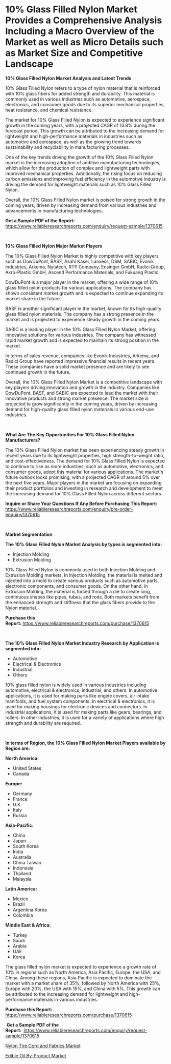 <p><h1>10% Glass Filled Nylon Market Provides a Comprehensive Analysis Including a Macro Overview of the Market as well as Micro Details such as Market Size and Competitive Landscape</h1></p><p><strong>10% Glass Filled Nylon Market Analysis and Latest Trends</strong></p>
<p><p>10% Glass Filled Nylon refers to a type of nylon material that is reinforced with 10% glass fibers for added strength and durability. This material is commonly used in various industries such as automotive, aerospace, electronics, and consumer goods due to its superior mechanical properties, heat resistance, and chemical resistance.</p><p>The market for 10% Glass Filled Nylon is expected to experience significant growth in the coming years, with a projected CAGR of 13.8% during the forecast period. This growth can be attributed to the increasing demand for lightweight and high-performance materials in industries such as automotive and aerospace, as well as the growing trend towards sustainability and recyclability in manufacturing processes.</p><p>One of the key trends driving the growth of the 10% Glass Filled Nylon market is the increasing adoption of additive manufacturing technologies, which allow for the production of complex and lightweight parts with improved mechanical properties. Additionally, the rising focus on reducing carbon emissions and improving fuel efficiency in the automotive industry is driving the demand for lightweight materials such as 10% Glass Filled Nylon.</p><p>Overall, the 10% Glass Filled Nylon market is poised for strong growth in the coming years, driven by increasing demand from various industries and advancements in manufacturing technologies.</p></p>
<p><strong>Get a Sample PDF of the Report:&nbsp;</strong> <a href="https://www.reliableresearchreports.com/enquiry/request-sample/1370615">https://www.reliableresearchreports.com/enquiry/request-sample/1370615</a></p>
<p>&nbsp;</p>
<p><strong>10% Glass Filled Nylon Major Market Players</strong></p>
<p><p>The 10% Glass Filled Nylon Market is highly competitive with key players such as DowDuPont, BASF, Asahi Kasei, Lanxess, DSM, SABIC, Evonik Industries, Arkema, Nylatech, RTP Company, Ensinger GmbH, Radici Group, Akro-Plastic GmbH, Ascend Performance Materials, and Fukuang Plastic.</p><p>DowDuPont is a major player in the market, offering a wide range of 10% glass filled nylon products for various applications. The company has shown consistent market growth and is expected to continue expanding its market share in the future.</p><p>BASF is another significant player in the market, known for its high-quality glass filled nylon materials. The company has a strong presence in the market and is projected to experience steady growth in the coming years.</p><p>SABIC is a leading player in the 10% Glass Filled Nylon Market, offering innovative solutions for various industries. The company has witnessed rapid market growth and is expected to maintain its strong position in the market.</p><p>In terms of sales revenue, companies like Evonik Industries, Arkema, and Radici Group have reported impressive financial results in recent years. These companies have a solid market presence and are likely to see continued growth in the future.</p><p>Overall, the 10% Glass Filled Nylon Market is a competitive landscape with key players driving innovation and growth in the industry. Companies like DowDuPont, BASF, and SABIC are expected to lead the market with their innovative products and strong market presence. The market size is projected to grow significantly in the coming years, driven by increasing demand for high-quality glass filled nylon materials in various end-use industries.</p></p>
<p>&nbsp;</p>
<p><strong>What Are The Key Opportunities For 10% Glass Filled Nylon Manufacturers?</strong></p>
<p><p>The 10% Glass Filled Nylon market has been experiencing steady growth in recent years due to its lightweight properties, high strength-to-weight ratio, and cost-effectiveness. The demand for 10% Glass Filled Nylon is expected to continue to rise as more industries, such as automotive, electronics, and consumer goods, adopt this material for various applications. The market's future outlook looks promising, with a projected CAGR of around 5% over the next five years. Major players in the market are focusing on expanding their product portfolios and investing in research and development to meet the increasing demand for 10% Glass Filled Nylon across different sectors.</p></p>
<p><strong>Inquire or Share Your Questions If Any Before Purchasing This Report:</strong> <a href="https://www.reliableresearchreports.com/enquiry/pre-order-enquiry/1370615">https://www.reliableresearchreports.com/enquiry/pre-order-enquiry/1370615</a></p>
<p>&nbsp;</p>
<p><strong>Market Segmentation</strong></p>
<p><strong>The 10% Glass Filled Nylon Market Analysis by types is segmented into:</strong></p>
<p><ul><li>Injection Molding</li><li>Extrusion Molding</li></ul></p>
<p><p>10% Glass Filled Nylon is commonly used in both Injection Molding and Extrusion Molding markets. In Injection Molding, the material is melted and injected into a mold to create various products such as automotive parts, electronic components, and consumer goods. On the other hand, in Extrusion Molding, the material is forced through a die to create long, continuous shapes like pipes, tubes, and rods. Both markets benefit from the enhanced strength and stiffness that the glass fibers provide to the Nylon material.</p></p>
<p><strong>Purchase this Report:&nbsp;</strong><a href="https://www.reliableresearchreports.com/purchase/1370615">https://www.reliableresearchreports.com/purchase/1370615</a></p>
<p>&nbsp;</p>
<p><strong>The 10% Glass Filled Nylon Market Industry Research by Application is segmented into:</strong></p>
<p><ul><li>Automotive</li><li>Electrical & Electronics</li><li>Industrial</li><li>Others</li></ul></p>
<p><p>10% glass filled nylon is widely used in various industries including automotive, electrical & electronics, industrial, and others. In automotive applications, it is used for making parts like engine covers, air intake manifolds, and fuel system components. In electrical & electronics, it is used for making housings for electronic devices and connectors. In industrial applications, it is used for making parts like gears, bearings, and rollers. In other industries, it is used for a variety of applications where high strength and durability are required.</p></p>
<p>&nbsp;</p>
<p><strong>In terms of Region, the 10% Glass Filled Nylon Market Players available by Region are:</strong></p>
<p>
    <p> <strong> North America: </strong>
        <ul>
            <li>United States</li>
            <li>Canada</li>
        </ul>
        </p> 
    <p> <strong> Europe: </strong>
        <ul>
            <li>Germany</li>
            <li>France</li>
            <li>U.K.</li>
            <li>Italy</li>
            <li>Russia</li>
        </ul>
        </p> 
    <p> <strong> Asia-Pacific: </strong>
        <ul>
            <li>China</li>
            <li>Japan</li>
            <li>South Korea</li>
            <li>India</li>
            <li>Australia</li>
            <li>China Taiwan</li>
            <li>Indonesia</li>
            <li>Thailand</li>
            <li>Malaysia</li>
        </ul>
        </p> 
    <p> <strong> Latin America: </strong>
        <ul>
            <li>Mexico</li>
            <li>Brazil</li>
            <li>Argentina Korea</li>
            <li>Colombia</li>
        </ul>
        </p> 
    <p> <strong> Middle East & Africa: </strong>
        <ul>
            <li>Turkey</li>
            <li>Saudi</li>
            <li>Arabia</li>
            <li>UAE</li>
            <li>Korea</li>
        </ul>
    </p>
    </p>
<p><p>The glass filled nylon market is expected to experience a growth rate of 10% in regions such as North America, Asia Pacific, Europe, the USA, and China. Among these regions, Asia Pacific is expected to dominate the market with a market share of 35%, followed by North America with 25%, Europe with 20%, the USA with 15%, and China with 5%. This growth can be attributed to the increasing demand for lightweight and high-performance materials in various industries.</p></p>
<p><strong>Purchase this Report: </strong><a href="https://www.reliableresearchreports.com/purchase/1370615">https://www.reliableresearchreports.com/purchase/1370615</a></p>
<p>&nbsp;<strong>Get a Sample PDF of the Report:&nbsp;&nbsp;</strong><a href="https://www.reliableresearchreports.com/enquiry/request-sample/1370615">https://www.reliableresearchreports.com/enquiry/request-sample/1370615</a></p>
<p><strong></strong></p>
<p><p><a href="https://github.com/ruddyyedelwadw/Market-Research-Report-List-1/blob/main/nylon-tire-cord-and-fabrics-market.md">Nylon Tire Cord and Fabrics Market</a></p><p><a href="https://github.com/jaidynmorantestelletmjzya/Market-Research-Report-List-1/blob/main/edible-oil-by-product-market.md">Edible Oil By-Product Market</a></p></p>
